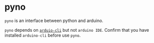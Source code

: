 # pyno
`pyno` is an interface between python and arduino.

`pyno` depends on [`arduio-cli`](https://github.com/arduino/arduino-cli) but not `arduino IDE`.
Confirm that you have installed `arduino-cli` before use `pyno`.
